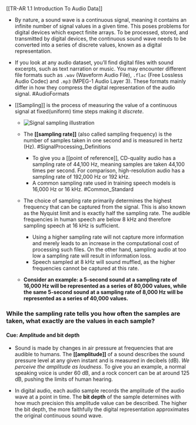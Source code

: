 [[TR-AR 1.1 Introduction To Audio Data]]
- By nature, a sound wave is a continuous signal, meaning it contains an infinite number of signal values in a given time. This poses problems for digital devices which expect finite arrays. To be processed, stored, and transmitted by digital devices, the continuous sound wave needs to be converted into a series of discrete values, known as a digital representation.

- If you look at any audio dataset, you’ll find digital files with sound excerpts, such as text narration or music. You may encounter different file formats such as `.wav` (Waveform Audio File), `.flac` (Free Lossless Audio Codec) and `.mp3` (MPEG-1 Audio Layer 3). These formats mainly differ in how they compress the digital representation of the audio signal. #AudioFormats

- [[Sampling]] is the process of measuring the value of a continuous signal at fixed(uniform) time steps making it _discrete_.
	- ![Signal sampling illustration](https://huggingface.co/datasets/huggingface-course/audio-course-images/resolve/main/Signal_Sampling.png)

	- The **[[sampling rate]]** (also called sampling frequency) is the number of samples taken in one second and is measured in hertz (Hz). #SignalProcessing_Definitions
		- To give you a [[point of reference]], CD-quality audio has a sampling rate of 44,100 Hz, meaning samples are taken 44,100 times per second. For comparison, high-resolution audio has a sampling rate of 192,000 Hz or 192 kHz. 
		- A common sampling rate used in training speech models is 16,000 Hz or 16 kHz. #Common_Standard

	- The choice of sampling rate primarily determines the highest frequency that can be captured from the signal. This is also known as the Nyquist limit and is exactly half the sampling rate. The audible frequencies in human speech are below 8 kHz and therefore sampling speech at 16 kHz is sufficient. 
		- Using a higher sampling rate will not capture more information and merely leads to an increase in the computational cost of processing such files. On the other hand, sampling audio at too low a sampling rate will result in information loss. 
		- Speech sampled at 8 kHz will sound muffled, as the higher frequencies cannot be captured at this rate.

	- **Consider an example: a 5-second sound at a sampling rate of 16,000 Hz will be represented as a series of 80,000 values, while the same 5-second sound at a sampling rate of 8,000 Hz will be represented as a series of 40,000 values.**


### While the sampling rate tells you how often the samples are taken, what exactly are the values in each sample?
#### Cue:  Amplitude and bit depth

- Sound is made by changes in air pressure at frequencies that are audible to humans. The **[[amplitude]]** of a sound describes the sound pressure level at any given instant and is measured in decibels (dB). *We perceive the amplitude as loudness*. To give you an example, a normal speaking voice is under 60 dB, and a rock concert can be at around 125 dB, pushing the limits of human hearing.

- In digital audio, each audio sample records the amplitude of the audio wave at a point in time. The **bit depth** of the sample determines with how much precision this amplitude value can be described. The higher the bit depth, the more faithfully the digital representation approximates the original continuous sound wave.